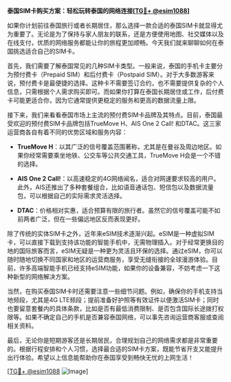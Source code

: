 **泰国SIM卡购买方案：轻松玩转泰国的网络连接[[TG💪+ @esim1088](https://t.me/s/esim1088)]**

如果你计划前往泰国旅行或者长期居住，那么选择一款合适的泰国SIM卡就显得尤为重要了。无论是为了保持与家人朋友的联系，还是方便使用地图、社交媒体以及在线支付，优质的网络服务都能让你的旅程更加顺畅。今天我们就来聊聊如何在泰国挑选适合自己的SIM卡。

首先，我们需要了解泰国常见的几种SIM卡类型。一般来说，泰国的手机卡主要分为预付费卡（Prepaid SIM）和后付费卡（Postpaid SIM）。对于大多数游客来说，预付费卡是最便捷的选择。这种卡不需要签订合约，也不需要提供复杂的个人信息，只需根据个人需求购买即可。而如果你打算在泰国长期居住或工作，后付费卡可能更适合你，因为它通常提供更稳定的服务和更高的数据流量上限。

接下来，我们来看看泰国市场上主流的预付费SIM卡品牌及其特点。目前，泰国最受欢迎的预付费SIM卡品牌包括TrueMove H、AIS One 2 Call! 和DTAC。这三家运营商各自有着不同的优势区域和服务内容：

- **TrueMove H**：以其广泛的信号覆盖范围著称，尤其是在曼谷及周边地区。如果你经常需要乘坐地铁、公交车等公共交通工具，TrueMove H会是一个不错的选择。
  
- **AIS One 2 Call!**：以高速稳定的4G网络闻名，适合对网速要求较高的用户。此外，AIS还推出了多种套餐组合，比如语音通话包、短信包以及数据流量包，可以根据自己的实际需求灵活选择。

- **DTAC**：价格相对实惠，适合预算有限的旅行者。虽然它的信号覆盖可能不如前两者广泛，但在一些偏远地区反而表现更好。

除了传统的实体SIM卡之外，近年来eSIM技术逐渐兴起。eSIM是一种虚拟SIM卡，可以直接下载到支持该功能的智能手机中，无需物理插入。对于经常更换目的地的国际旅客而言，eSIM无疑是一种更为灵活且环保的选择。通过eSIM，你可以随时随地切换不同国家和地区的运营商服务，享受无缝衔接的全球漫游体验。目前，许多高端智能手机已经支持eSIM功能，如果你的设备兼容，不妨考虑一下这种新型的网络解决方案。

当然，在购买泰国SIM卡时还需要注意一些细节问题。例如，确保你的手机支持当地频段，尤其是4G LTE频段；提前准备好护照等有效证件以便激活SIM卡；同时也要留意套餐内的具体条款，比如是否有最低消费限制、是否包含国际长途拨打权限等。如果不确定自己的手机是否兼容泰国网络，可以事先咨询运营商客服或查阅相关资料。

最后，无论你是短期游客还是长期居民，合理规划自己的网络需求都是非常重要的。根据行程安排和个人习惯，选择最合适的SIM卡方案，既能节省开支又能提升出行体验。希望以上信息能帮助你在泰国享受到畅快无忧的上网生活！

[[TG💪+ @esim1088](https://t.me/s/esim1088) ![Image](https://i.postimg.cc/4NQfJmqS/Snipaste-2025-05-13-00-14-12.png)]